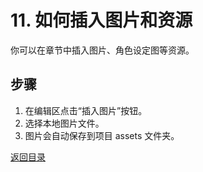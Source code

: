 # 11. 如何插入图片和资源

你可以在章节中插入图片、角色设定图等资源。

## 步骤
1. 在编辑区点击“插入图片”按钮。
2. 选择本地图片文件。
3. 图片会自动保存到项目 assets 文件夹。

[返回目录](00-目录.md)
